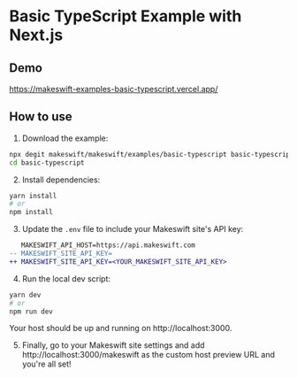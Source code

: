 # Basic TypeScript Example with Next.js

## Demo

https://makeswift-examples-basic-typescript.vercel.app/

## How to use

1. Download the example:

```bash
npx degit makeswift/makeswift/examples/basic-typescript basic-typescript
cd basic-typescript
```

2. Install dependencies:

```bash
yarn install
# or
npm install
```

3. Update the `.env` file to include your Makeswift site's API key:

```diff
   MAKESWIFT_API_HOST=https://api.makeswift.com
-- MAKESWIFT_SITE_API_KEY=
++ MAKESWIFT_SITE_API_KEY=<YOUR_MAKESWIFT_SITE_API_KEY>
```

4. Run the local dev script:

```bash
yarn dev
# or
npm run dev
```

Your host should be up and running on http://localhost:3000.

5. Finally, go to your Makeswift site settings and add http://localhost:3000/makeswift as the custom host preview URL and you're all set!
